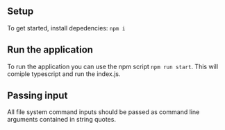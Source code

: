 ## Setup
To get started, install depedencies: `npm i`

## Run the application
To run the application you can use the npm script `npm run start`. This will comiple typescript and run the index.js.

## Passing input
All file system command inputs should be passed as command line arguments contained in string quotes.
